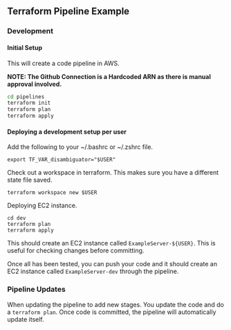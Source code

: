 ## Terraform Pipeline Example

### Development
#### Initial Setup
This will create a code pipeline in AWS.  

**NOTE: The Github Connection is a Hardcoded ARN as there is manual approval involved.**

```bash
cd pipelines
terraform init
terraform plan
terraform apply
```

#### Deploying a development setup per user
Add the following to your ~/.bashrc or ~/.zshrc file.
```
export TF_VAR_disambiguator="$USER"
```
Check out a workspace in terraform. This makes sure you have a different state file saved.
```
terraform workspace new $USER
```
Deploying EC2 instance.
```
cd dev
terraform plan
terraform apply
```
This should create an EC2 instance called `ExampleServer-${USER}`. This is useful for checking changes before committing.

Once all has been tested, you can push your code and it should create an EC2 instance
called `ExampleServer-dev` through the pipeline.

### Pipeline Updates
When updating the pipeline to add new stages. You update the code and do a `terraform plan`.
Once code is committed, the pipeline will automatically update itself.